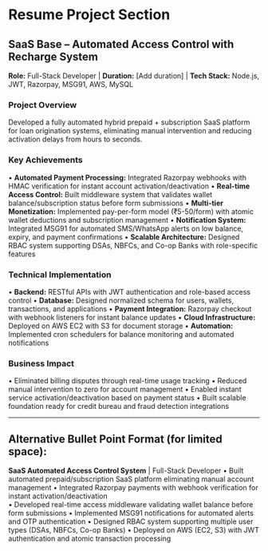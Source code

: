# Resume Project Section

## SaaS Base – Automated Access Control with Recharge System
**Role:** Full-Stack Developer | **Duration:** [Add duration] | **Tech Stack:** Node.js, JWT, Razorpay, MSG91, AWS, MySQL

### Project Overview
Developed a fully automated hybrid prepaid + subscription SaaS platform for loan origination systems, eliminating manual intervention and reducing activation delays from hours to seconds.

### Key Achievements
• **Automated Payment Processing:** Integrated Razorpay webhooks with HMAC verification for instant account activation/deactivation
• **Real-time Access Control:** Built middleware system that validates wallet balance/subscription status before form submissions
• **Multi-tier Monetization:** Implemented pay-per-form model (₹5-50/form) with atomic wallet deductions and subscription management
• **Notification System:** Integrated MSG91 for automated SMS/WhatsApp alerts on low balance, expiry, and payment confirmations
• **Scalable Architecture:** Designed RBAC system supporting DSAs, NBFCs, and Co-op Banks with role-specific features

### Technical Implementation
• **Backend:** RESTful APIs with JWT authentication and role-based access control
• **Database:** Designed normalized schema for users, wallets, transactions, and applications
• **Payment Integration:** Razorpay checkout with webhook listeners for instant balance updates
• **Cloud Infrastructure:** Deployed on AWS EC2 with S3 for document storage
• **Automation:** Implemented cron schedulers for balance monitoring and automated notifications

### Business Impact
• Eliminated billing disputes through real-time usage tracking
• Reduced manual intervention to zero for account management
• Enabled instant service activation/deactivation based on payment status
• Built scalable foundation ready for credit bureau and fraud detection integrations

---

## Alternative Bullet Point Format (for limited space):

**SaaS Automated Access Control System** | Full-Stack Developer
• Built automated prepaid/subscription SaaS platform eliminating manual account management
• Integrated Razorpay payments with webhook verification for instant activation/deactivation  
• Developed real-time access middleware validating wallet balance before form submissions
• Implemented MSG91 notifications for automated alerts and OTP authentication
• Designed RBAC system supporting multiple user types (DSAs, NBFCs, Co-op Banks)
• Deployed on AWS (EC2, S3) with JWT authentication and atomic transaction processing